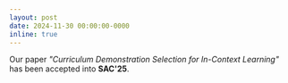 ```yaml
---
layout: post
date: 2024-11-30 00:00:00-0000
inline: true
---
```


Our paper *"Curriculum Demonstration Selection for In-Context Learning"* has been accepted into **SAC'25**.
